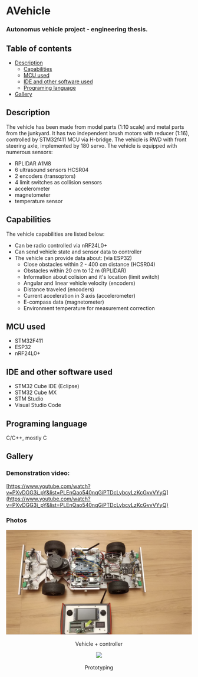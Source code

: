 # AVehicle
### Autonomus vehicle project - engineering thesis. 

## Table of contents
- [Description](#description) 
  - [Capabilities](#capabilities) 
  - [MCU used](#mcu-used) 
  - [IDE and other software used](#ide-and-other-software-used)
  - [Programing language](#programing-language)
- [Gallery](#gallery)


## Description
The vehicle has been made from model parts (1:10 scale) and metal parts from the junkyard. It has two independent brush motors with reducer (1:16), controlled by STM32f411 MCU via H-bridge. The vehicle is RWD with front steering axle, implemented by 180 servo. The vehicle is equipped with numerous sensors:
- RPLIDAR A1M8
- 6 ultrasound sensors HCSR04
- 2 encoders (transoptors)
- 4 limit switches as collision sensors
- accelerometer
- magnetometer
- temperature sensor

## Capabilities

The vehicle capabilities are listed below:
- Can be radio controlled via nRF24L0+
- Can send vehicle state and sensor data to controller
- The vehicle can provide data about: (via ESP32)
  - Close obstacles within 2 - 400 cm distance (HCSR04)
  - Obstacles within 20 cm to 12 m (RPLIDAR)
  - Information about colision and it's location (limit switch)
  - Angular and linear vehicle velocity (encoders)
  - Distance traveled (encoders)
  - Current acceleration in 3 axis (accelerometer)
  - E-compass data (magnetometer)
  - Environment temperature for measurement correction 

## MCU used

- STM32F411
- ESP32
- nRF24L0+

## IDE and other software used

- STM32 Cube IDE (Eclipse)
- STM32 Cube MX
- STM Studio
- Visual Studio Code

## Programing language

C/C++, mostly C

## Gallery

### Demonstration video: 
[https://www.youtube.com/watch?v=PXvDGG3j_pY&list=PLEnQao540nqGiPTDcLybcyLzKcGvvVYyQ](https://www.youtube.com/watch?v=PXvDGG3j_pY&list=PLEnQao540nqGiPTDcLybcyLzKcGvvVYyQ)

### Photos 

 <p align = "center"> <img src = "Photos/Pojazd + kontroler.jpg" width="576"</p>
 <p align = "center"> Vehicle + controller </p>
   

 <p align = "center"> <img src = "Photos/Próby na płytce stykowej.jpg" width="576"</p>
 <p align = "center"> Prototyping </p>
 

  
